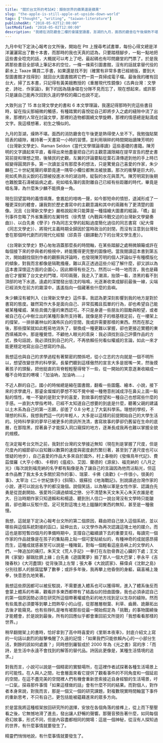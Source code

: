 ```yaml
---
title: "關於台文所的考試#2：顛倒世界的蘋果還是蘋果"
slug: "the-apple-is-still-apple-at-upside-down-world"
tags: ["thought", "writing", "taiwan-literature"]
publishedAt: "2018-05-02T12:00:00"
lastModified: "2018-05-02T12:00:00"
description: "我總在消防廳舍二樓的會議室讀書，澎湖的九月，面西的廳舍在午後燥熱不堪，在讀著台灣文學史的過程中，我的內心對於寫作的願景被撼動了。"
---
```


九月中旬下定決心報考台文所後，開始在 Ptt 上搜尋考試書單，每份心得文總是洋洋灑灑寫出了數十本書，而那時的我也天真的認為，只要踏穩腳步，一點一點地把這些書全唸完的話，大概就可以考上了吧，最起碼也有叩問廳堂的門票了。於是我將那些書目全部填上筆記本的空位，一條一條索引圖書館，沒有的話就拿替代役的薪水上 Taaze 購買二手書，如果還是找不到（確實有非常多書已經絕版，要到大型圖書館才找得到）就回台大圖書館將它們一頁一頁掃成電子檔。最後我的確有回台大，掃了五本書，只記得有黃美娥教授的《重層現代性鏡像》《古典台灣：文學史．詩社．作家論》，剩下的因為隨身碟在分隊不見而忘了，現在想起來，或許那只是讓自己能再次回到久違的學校的藉口也說不定。

大致列出了 15 本台灣文學史的書和 6 本文學理論，我還記得那時列完這些書目時，留在指尖那細微的觸感，有種踏實的喜悅從自己即將步入之處的縫隙中流了出來，那裡的人常在討論文學，那裡的造物都圍繞文學旋轉，那裡的情感總是點滴成文字。我這樣想著，初生之犢似的。

九月的澎湖，燥熱不堪。面西的消防廳舍在午後更是熱得使人坐不下。我勉強貼緊班表的縫隙，維持著一天書寫一小時的習慣，並利用瑣碎的時間開始讀陳芳明的《台灣新文學史》、Raman Seldon《當代文學理論導讀》這些基礎的書籍。陳芳明的文字讀起來平直，看得出來他盡量把自己的主觀意識限縮在提早宣告的歷史書寫前提和理想之間，後殖民的史觀，左翼的評論要點從葉石濤傳遞到他的手上時已經變得圓潤許多。第一次讀並沒有那麼多的想法，只是驚覺自己喜愛的作家，朱少麟在二十世紀尾聲的章節竟連一隅窄小欄位都無法被放置。那次的衝擊是巨大的，宛如炙熱且尖銳的石頭被投進冰冷的湖泊時，綻裂的水花與蒸汽。陳芳明寫到後期也難脫葉石濤被詬病之處，宛如唱名簿的面對離自己已經有些距離的時代，畢竟是唱名簿，為什麼朱少麟不能擠身一角。

現在回望當時的義憤填膺，會尷尬的喑嗚一聲，如今那短命的憤怒，退減形成了一種更深刻的體會，讓我對於歷史書寫中的主觀意識和其中的兩難有了更清楚的圖像。況且《台灣新文學史》嚴格說起來只能算是一種描繪大圖畫的縱論，「橋」副刊事件忽略了外省集團的左翼特性（徐秀慧《內戰與冷戰交迫的台灣新文學變奏曲》）、以白先勇《孽子》作為同志文學的起點過度簡化過往的同志書寫（紀大偉《同志文學史》）、將現代主義時期全歸因於當時政治的封閉，而沒有注意到台灣社會在那個時代劇烈的現代化經驗（邱貴芬《翻譯動力下的台灣文學生產》）。

《台灣新文學史》野心匆匆涵蓋那麼長的時間軸，在某些踏腳之處稍微顛簸或許在每個接下來的參與者的檢視中，終能獲得更完整的圖像吧。當我閱讀這本書到第五次，開始翻找個別作者的觀察與評論時，也發現陳芳明的個人評論似乎有種模版化的傾象，對我而言都像是隔靴搔癢，難以真正透過這些介紹了解什麼，卻又誤以為這本書深懷這方面的企圖心，因此顯得有些乏力。然而以一時一地而言，我也是藉由它才握緊了台文史的門環，叩叩兩聲，我走入了潮濕，抬頭一看，漆黑的看不到頂部的地下水道。遠處的深闇發出低沈的嗡鳴，光逐漸收束成腳前最後一線，尖端已經消失在前方的霧濛中，遙遙指向一個藏著些什麼的島嶼。

朱少麟沒有被列入《台灣新文學史》這件事，我認為更深刻影響到我的地方是對於書寫的態度。雖然寫作大多是面向自己、非常孤獨且孤單的行為，卻也希望自己能被某種權威、某些具備力量的東西認可。不只是身邊一些朋友的鼓勵與盼望，或者被自己在心中樹立出的某種形象所支持著。就像是房子的根基穩定前，在一樓架上的撐架，一排排叢林似的滿佈灰白的空間，我或許需要那樣的東西。然而在那之後，那些撐架就如此輕易地消失了，替換成一種更難以掌握，卻也更接近實體的東西填補其中。那是種覺悟，不顧他人眼光的乖戾：我必須找到自己評價作品的方式，換句話說，我必須找到自己的尺，不再依賴任何看似權威的言論，如此一來才能更穩定地寫出自己想寫的作品。

我想這也與自己的求學過程有著緊密的關係吧，從小立志的方向就是一個不明所以，想望改變世界的科學家。長輩們聽到這樣傲然的宣言大多是抿嘴一笑，然後摸著孩子的頭髮，把他挺直的背脊輕輕壓得彎下一些，從一開始的笑意逐漸收縮成一種不合時宜的喟嘆：「加油吶，加油吶……」

不近人群的自己，國小的時候總是縮在圖書館，翻看一些圖鑑、繪本、小說，接下來的求學歲月，那鎏金燦燦的夢想不知不覺中被一種倦意削減成浮在鼻尖上面一點點的惰性，唯一不變的是對文字的喜愛，對故事的想望和一種自己也想寫些什麼的手感。一直到大學指考時，已經不太知道自己想要的到底是什麼，聽著父親的建議以土木系為自己的第一志願，卻差了 0.8 分考上了大氣科學系。理想的學校，不理想的科系，我想我們這一代的年輕人，大多是以這樣的前提開始自己的大學生活的。兒時科學家的夢早已被更多的資訊所洗清，書寫故事的夢卻仍舊留在生命的底層，在那陰黑，捏著鼻子才能探入洞口窺探的地方，逐漸長成我再也難以掌握全貌的規模。

在決定報考台文所之前，我對於台灣的文學接近無知（現在則是掌握了尺度，但是尺度內的細節卻以自知難以數算的速度與密度劇烈繁衍著，甚至到了連尺度也可以懷疑的地步），自己喜愛的作品大多來自於國外，村上春樹的《發條鳥年代記》、費茲傑羅《大亨小傳》、卡穆的《瘟疫》、艾因．蘭德的《源泉》、福克納的《八月之光》（每次說到福克納的名字都有點像是為了讓自己的言論因為他而沾點光，但這本作品教了我太多太多關於寫作的事）、瑞蒙．卡佛《貪歡》《一件很小，很美的事》、太宰治《二十世紀旗手》《斜陽》、娥蘇拉《地海戰記》。別說讀過台灣作家的小說，連可以說出名字的都沒幾個。說個笑話，以為駱以軍是女性作家、認識白先勇是從崑劇開始、張愛玲只讀過傾城之戀、分不清楚朱天文朱天心朱天衣誰是老大、日治時期作家只知道賴和和楊逵、聽到別人信口一說台灣沒有文學時只能皺眉，卻也難以反駁什麼。足可見對這塊土地上醞釀的東西的無知，甚至是一種傲慢。

我想，這就是下定決心報考台文所的第二個原因，藉由把自己放入這個系統，並以哪些與這個系統對接的函口，延伸出去，以文學作為再次認識這塊土地的媒介。而這也是那短暫四個月的準備時期中，支撐自己繼續讀下去的重要支柱，每讀完一個作家的作品就像是在孩子的集點冊上貼一個可愛貼紙似的，有種神奇的成就感昂揚而生，這種成就感甚至可以說是一種賭氣，對每一個輕看這座島嶼上的文學的人們，一陣追加的痛打。朱天文《荒人手記》一拳打在左肋骨靠近心臟的下處；王文興《家變》腳踹肚臍上緣；白先勇《遊園驚夢》搧了那人一個大巴掌；李永平《吉陵春秋》《大河盡頭》從背後頂上左腎；張大春《大說謊家》、蘇偉貞《沈默之島》分別往那人的臉窩猛擊了數拳；或許多年後，我再攀上他昏倒的身軀，竊喜補上幾拳，快意恩仇地笑著。

我想這些原因都可以被反駁說，不需要進入體系也可以獲得啊，進入了體系後反而會蒙上體系的布幕，觀看許多東西都帶有了結晶似的扭曲圖像，我也必須承認自己的第一個原因勢必須在研究所這個帶著權威色彩的地方找到足以生存的縫隙。然而有些風景必須要等到攀上悶熱窄小的山徑，從那層層樹葉、利草、齒蕨、詭藤拓出去後才能窺見。也有些掙扎是唯有被那些從最一開始假定為「挑戰」的事物圍繞後才能體會，於是說到最後，所有的回應似乎都會重回前文所提的「我想看看那樣的世界。」

稍早翻閱架上的書時，恰好拿到了高中時喜愛的《里斯本夜車》，封底介紹文上寫的一句話以劇烈的敲擊喚醒了久遠的記憶：「如果我們只能依賴內心的一小部分生活，剩餘的該如何處置？」同時想到羅智成於 2000 年為《光之書》寫的序：「而詩，是生活中永遠不會找到的解答的替代品。詩因此更像是，某種生活情境的追求。」

對我而言，小說可以說是一個精密的實驗場所，在這裡作者試探著各種生活場景上的可能性。在人與人之間，社會層面來看它提供了觀看事件的不同角度和一個延宕的空間，在這不盡完美的空間裡人們有機會重新思索接近自身經驗的生活場景，吁一口氣，探尋那件事情「如果這樣做的話」會有什麼不同的結果。而對個人，對作者本身來說，對我而言，那是一個又一個的研究課題，對複數現實時間軸當下事件的重新思考，不只有自己，更包括能被藴藉進來的眾多方向。

於是當我將這種框架放回研究所的選擇，安放在各個角落的接榫上，從上而下壓壓看之後，它無憾地滑了進去，發出讓人舒暢的聲響。那聲音預告著什麼，如同每個奇幻故事，形式不同，但是內容盡都相同的開場：這是一個神秘，從沒有人探知過的世界，有什麼事情就要發生了。

精靈們悄悄地說，有什麼事情就要發生了。

